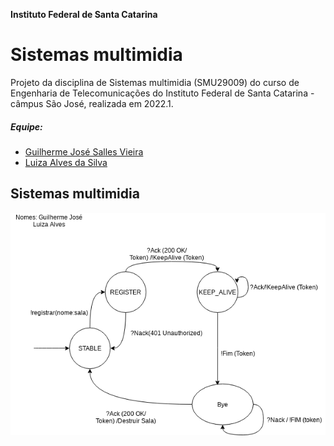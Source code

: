 **Instituto Federal de Santa Catarina**

# Sistemas multimidia

Projeto da disciplina de Sistemas multimidia (SMU29009) do curso de Engenharia de Telecomunicações do Instituto Federal de Santa Catarina - câmpus São José, realizada em 2022.1.

##### Equipe:
- [Guilherme José Salles Vieira](https://github.com/guilherme-jsv)
- [Luiza Alves da Silva](https://github.com/luizaalves)

## Sistemas multimidia

![mef](mef-sinalizacao.png "Máquina de estados")
